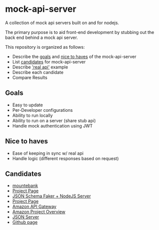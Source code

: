 # mock-api-server
A collection of mock api servers built on and for nodejs.

The primary purpose is to aid front-end development by stubbing out the back end
behind a mock api server.

This repository is organized as follows:
 * Describe the [goals](#goals) and [nice to haves](#nice-to-haves) of the mock-api-server
 * List [candidates](#candidates) for mock-api-server
 * Describe ['real api'](./real-api/) example
 * Describe each candidate
 * Compare Results

## Goals
 * Easy to update
 * Per-Developer configurations
 * Ability to run locally
 * Ability to run on a server (share stub api)
 * Handle mock authentication using JWT

## Nice to haves
 * Ease of keeping in sync w/ real api
 * Handle logic (different responses based on request)

## Candidates
 * [mountebank](./mbtest)
  * [Project Page](http://www.mbtest.org/)
 * [JSON Schema Faker + NodeJS Server](./faker/)
  * [Project Page](http://json-schema-faker.js.org/)
 * [Amazon API Gateway](./api-gateway/)
  * [Amazon Project Overview](https://aws.amazon.com/api-gateway/)
 * [JSON Server](./json-server/)
  * [Github page](https://github.com/typicode/json-server)
